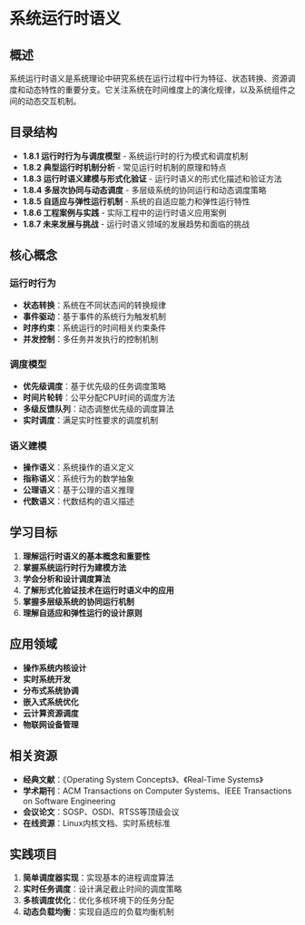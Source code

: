 # 系统运行时语义

## 概述

系统运行时语义是系统理论中研究系统在运行过程中行为特征、状态转换、资源调度和动态特性的重要分支。它关注系统在时间维度上的演化规律，以及系统组件之间的动态交互机制。

## 目录结构

- **1.8.1 运行时行为与调度模型** - 系统运行时的行为模式和调度机制
- **1.8.2 典型运行时机制分析** - 常见运行时机制的原理和特点
- **1.8.3 运行时语义建模与形式化验证** - 运行时语义的形式化描述和验证方法
- **1.8.4 多层次协同与动态调度** - 多层级系统的协同运行和动态调度策略
- **1.8.5 自适应与弹性运行机制** - 系统的自适应能力和弹性运行特性
- **1.8.6 工程案例与实践** - 实际工程中的运行时语义应用案例
- **1.8.7 未来发展与挑战** - 运行时语义领域的发展趋势和面临的挑战

## 核心概念

### 运行时行为

- **状态转换**：系统在不同状态间的转换规律
- **事件驱动**：基于事件的系统行为触发机制
- **时序约束**：系统运行的时间相关约束条件
- **并发控制**：多任务并发执行的控制机制

### 调度模型

- **优先级调度**：基于优先级的任务调度策略
- **时间片轮转**：公平分配CPU时间的调度方法
- **多级反馈队列**：动态调整优先级的调度算法
- **实时调度**：满足实时性要求的调度机制

### 语义建模

- **操作语义**：系统操作的语义定义
- **指称语义**：系统行为的数学抽象
- **公理语义**：基于公理的语义推理
- **代数语义**：代数结构的语义描述

## 学习目标

1. **理解运行时语义的基本概念和重要性**
2. **掌握系统运行时行为建模方法**
3. **学会分析和设计调度算法**
4. **了解形式化验证技术在运行时语义中的应用**
5. **掌握多层级系统的协同运行机制**
6. **理解自适应和弹性运行的设计原则**

## 应用领域

- **操作系统内核设计**
- **实时系统开发**
- **分布式系统协调**
- **嵌入式系统优化**
- **云计算资源调度**
- **物联网设备管理**

## 相关资源

- **经典文献**：《Operating System Concepts》、《Real-Time Systems》
- **学术期刊**：ACM Transactions on Computer Systems、IEEE Transactions on Software Engineering
- **会议论文**：SOSP、OSDI、RTSS等顶级会议
- **在线资源**：Linux内核文档、实时系统标准

## 实践项目

1. **简单调度器实现**：实现基本的进程调度算法
2. **实时任务调度**：设计满足截止时间的调度策略
3. **多核调度优化**：优化多核环境下的任务分配
4. **动态负载均衡**：实现自适应的负载均衡机制

